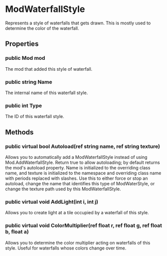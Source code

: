 # ModWaterfallStyle

Represents a style of waterfalls that gets drawn. This is mostly used to determine the color of the waterfall.

## Properties

### public Mod mod

The mod that added this style of waterfall.

### public string Name

The internal name of this waterfall style.

### public int Type

The ID of this waterfall style.

## Methods

### public virtual bool Autoload(ref string name, ref string texture)

Allows you to automatically add a ModWaterfallStyle instead of using Mod.AddWaterfallStyle. Return true to allow autoloading; by default returns the mod's autoload property. Name is initialized to the overriding class name, and texture is initialized to the namespace and overriding class name with periods replaced with slashes. Use this to either force or stop an autoload, change the name that identifies this type of ModWaterStyle, or change the texture path used by this ModWaterfallStyle.

### public virtual void AddLight(int i, int j)

Allows you to create light at a tile occupied by a waterfall of this style.

### public virtual void ColorMultiplier(ref float r, ref float g, ref float b, float a)

Allows you to determine the color multiplier acting on waterfalls of this style. Useful for waterfalls whose colors change over time.